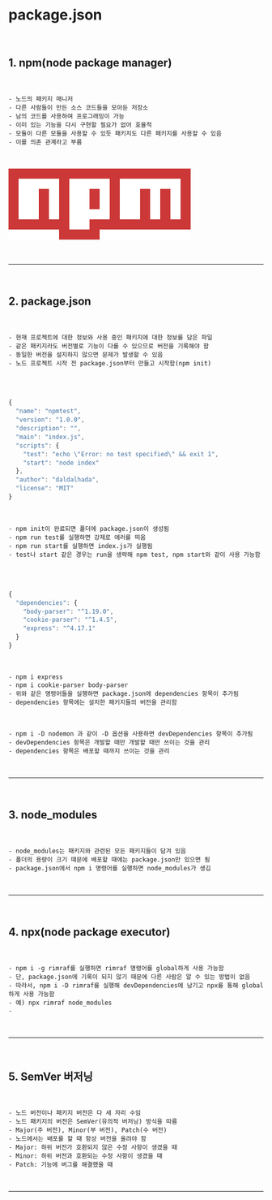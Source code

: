 # package.json

<br>

## 1. npm(node package manager)

<br>

    - 노드의 패키지 매니저
    - 다른 사람들이 만든 소스 코드들을 모아둔 저장소
    - 남의 코드를 사용하여 프로그래밍이 가능
    - 이미 있는 기능을 다시 구현할 필요가 없어 효율적
    - 모듈이 다른 모듈을 사용할 수 있듯 패키지도 다른 패키지를 사용할 수 있음
    - 이를 의존 관계라고 부름

<br>

![npm](https://github.com/daldalhada/Express/blob/main/image/5/5-1/Node1.png)

<br>

***

<br>

## 2. package.json

<br>

    - 현재 프로젝트에 대한 정보와 사용 중인 패키지에 대한 정보를 담은 파일
    - 같은 패키지라도 버전별로 기능이 다를 수 있으므로 버전을 기록해야 함
    - 동일한 버전을 설지하지 않으면 문제가 발생할 수 있음
    - 노드 프로젝트 시작 전 package.json부터 만들고 시작함(npm init)
  
<br>

```javascript

{
  "name": "npmtest",
  "version": "1.0.0",
  "description": "",
  "main": "index.js",
  "scripts": {
    "test": "echo \"Error: no test specified\" && exit 1",
    "start": "node index"
  },
  "author": "daldalhada",
  "license": "MIT"
}

```

<br>

    - npm init이 완료되면 폴더에 package.json이 생성됨
    - npm run test를 실행하면 강제로 에러를 띄움
    - npm run start를 실행하면 index.js가 실행됨
    - test나 start 같은 경우는 run을 생략해 npm test, npm start와 같이 사용 가능함

<br>

```javascript

{
  "dependencies": {
    "body-parser": "^1.19.0",
    "cookie-parser": "^1.4.5",
    "express": "^4.17.1"
  }
}

```

<br>

    - npm i express
    - npm i cookie-parser body-parser
    - 위와 같은 명령어들을 실행하면 package.json에 dependencies 항목이 추가됨
    - dependencies 항목에는 설치한 패키지들의 버전을 관리함

<br>

    - npm i -D nodemon 과 같이 -D 옵션을 사용하면 devDependencies 항목이 추가됨
    - devDependencies 항목은 개발할 때만 개발할 때만 쓰이는 것을 관리
    - dependencies 항목은 배포할 때까지 쓰이는 것을 관리

<br>

***

<br>

## 3. node_modules

<br>

    - node_modules는 패키지와 관련된 모든 패키지들이 담겨 있음
    - 폴더의 용량이 크기 때문에 배포할 때에는 package.json만 있으면 됨
    - package.json에서 npm i 명령어를 실행하면 node_modules가 생김
  
<br>

***

<br>

## 4. npx(node package executor)

<br>

    - npm i -g rimraf를 실행하면 rimraf 명령어를 global하게 사용 가능함
    - 단, package.json에 기록이 되지 않기 때문에 다른 사람은 알 수 있는 방법이 없음
    - 따라서, npm i -D rimraf를 실행해 devDependencies에 남기고 npx를 통해 global하게 사용 가능함
    - 예) npx rimraf node_modules 
    - 
<br>

***

<br>

## 5. SemVer 버저닝

<br>

    - 노드 버전이나 패키지 버전은 다 세 자리 수임
    - 노드 패키지의 버전은 SemVer(유의적 버저닝) 방식을 따름
    - Major(주 버전), Minor(부 버전), Patch(수 버전)
    - 노드에서는 배포를 할 때 항상 버전을 올려야 함
    - Major: 하위 버전가 호환되지 않은 수정 사항이 생겼을 때
    - Minor: 하위 버전과 호환되는 수정 사항이 생겼을 때
    - Patch: 기능에 버그를 해결했을 때 

<br>

***

<br>



